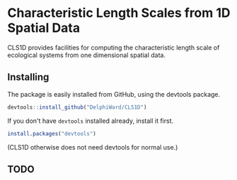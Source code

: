 # Characteristic Length Scales from 1D Spatial Data

CLS1D provides facilities for computing the characteristic length
scale of ecological systems from one dimensional spatial data.


## Installing

The package is easily installed from GitHub, using the devtools package. 

```R
devtools::install_github("DelphiWard/CLS1D")
```

If you don't have `devtools` installed already, install it first. 

```R
install.packages("devtools")
```

(CLS1D otherwise does not need devtools for normal use.)


## TODO

